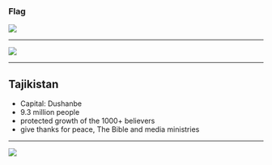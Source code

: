 ### Flag

![](https://upload.wikimedia.org/wikipedia/commons/d/d0/Flag_of_Tajikistan.svg)

---

![](https://upload.wikimedia.org/wikipedia/commons/a/a1/Tajikistan_%28orthographic_projection%29.svg)

---

## Tajikistan

-   Capital: Dushanbe
-   9.3 million people
-   protected growth of the 1000+ believers
-   give thanks for peace, The Bible and media ministries

---

![](https://player.vimeo.com/video/81011815)
